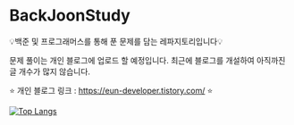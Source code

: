 # BackJoonStudy
💡백준 및 프로그래머스를 통해 푼 문제를 담는 레파지토리입니다💡

문제 풀이는 개인 블로그에 업로드 할 예정입니다.
최근에 블로그를 개설하여 아직까진 글 개수가 많지 않습니다.

⭐ 개인 블로그 링크 : https://eun-developer.tistory.com/
⭐ 

[![Top Langs](https://github-readme-stats.vercel.app/api/top-langs/?username=JjungEeunAae)](https://github.com/anuraghazra/github-readme-stats)

